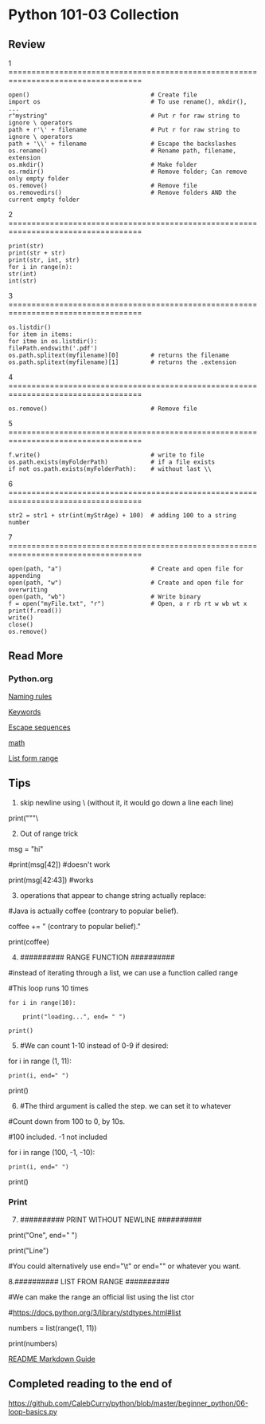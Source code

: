 # Python 101-03 Collection

## Review
1 ===================================================================================

    open()                                  # Create file
    import os                               # To use rename(), mkdir(), ...
    r"mystring"                             # Put r for raw string to ignore \ operators
    path + r'\' + filename                  # Put r for raw string to ignore \ operators
    path + '\\' + filename                  # Escape the backslashes
    os.rename()                             # Rename path, filename, extension
    os.mkdir()                              # Make folder
    os.rmdir()                              # Remove folder; Can remove only empty folder
    os.remove()                             # Remove file
    os.removedirs()                         # Remove folders AND the current empty folder 

2 ===================================================================================

    print(str)
    print(str + str)
    print(str, int, str)
    for i in range(n):
    str(int)
    int(str)
3 ===================================================================================

    os.listdir()
    for item in items:
    for itme in os.listdir():
    filePath.endswith('.pdf')
    os.path.splitext(myfilename)[0]         # returns the filename
    os.path.splitext(myfilename)[1]         # returns the .extension

4 ===================================================================================

    os.remove()                             # Remove file

5 ===================================================================================

    f.write()                               # write to file
    os.path.exists(myFolderPath)            # if a file exists
    if not os.path.exists(myFolderPath):    # without last \\

6 ===================================================================================

    str2 = str1 + str(int(myStrAge) + 100)  # adding 100 to a string number

7 ===================================================================================

    open(path, "a")                         # Create and open file for appending
    open(path, "w")                         # Create and open file for overwriting 
    open(path, "wb")                        # Write binary 
    f = open("myFile.txt", "r")             # Open, a r rb rt w wb wt x
    print(f.read())
    write()
    close()
    os.remove()


## Read More
### Python.org

[Naming rules](https://www.python.org/dev/peps/pep-0008/#function-and-variable-names "Naming Rules")

[Keywords](https://docs.python.org/3/reference/lexical_analysis.html#keywords)

[Escape sequences](https://docs.python.org/2.0/ref/strings.html)

[math](https://docs.python.org/3/library/math.html)

[List form range](https://docs.python.org/3/library/stdtypes.html#list)


## Tips
1. skip newline using \ (without it, it would go down a line each line)

print("""\

2. Out of range trick

msg = "hi"

#print(msg[42]) #doesn't work

print(msg[42:43]) #works 


3. operations that appear to change string actually replace:

#Java is actually coffee (contrary to popular belief).

coffee += " (contrary to popular belief)."

print(coffee)


4. ########## RANGE FUNCTION ##########

#instead of iterating through a list, we can use a function called range

#This loop runs 10 times

    for i in range(10):

        print("loading...", end= " ")

    print()


5. #We can count 1-10 instead of 0-9 if desired:

for i in range (1, 11):

    print(i, end=" ")

print()


6. #The third argument is called the step. we can set it to whatever

#Count down from 100 to 0, by 10s.

#100 included. -1 not included

for i in range (100, -1, -10):

    print(i, end=" ")

print()


### Print
7. ########## PRINT WITHOUT NEWLINE ##########

print("One", end=" ")

print("Line")

#You could alternatively use end="\t" or end="" or whatever you want.


8.########## LIST FROM RANGE ##########

#We can make the range an official list using the list ctor

#https://docs.python.org/3/library/stdtypes.html#list

numbers = list(range(1, 11))

print(numbers)




[README Markdown Guide](https://github.com/adam-p/markdown-here/wiki/Markdown-Cheatsheet)

## Completed reading to the end of 
https://github.com/CalebCurry/python/blob/master/beginner_python/06-loop-basics.py
